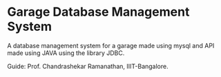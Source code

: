 # Garage Database Management System

A database management system for a garage made using mysql and API made using JAVA using the library JDBC.

Guide: Prof. Chandrashekar Ramanathan, IIIT-Bangalore.
